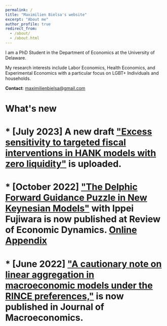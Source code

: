 ```yaml
---
permalink: /
title: "Maximilien Bielsa's website"
excerpt: "About me"
author_profile: true
redirect_from: 
  - /about/
  - /about.html
---
```


I am a PhD Student in the Department of Economics at the University of Delaware. 


My research interests include Labor Economics, Health Economics, and Experimental Economics with a particular focus on LGBT+ Individuals and households. 

**Contact**: maximilienbielsa@gmail.com



What's new
======
# * [July 2023] A new draft ["Excess sensitivity to targeted fiscal interventions in HANK models with zero liquidity"](/files/Waki_ZeroLiquidityHANK.pdf) is uploaded.
# * [October 2022] ["The Delphic Forward Guidance Puzzle in New Keynesian Models"](https://www.sciencedirect.com/science/article/pii/S1094202521000752) with Ippei Fujiwara is now published at Review of Economic Dynamics. [Online Appendix](/files/Fujiwara_Waki_DFGP_OnlineAppendix.pdf)
# * [June 2022] ["A cautionary note on linear aggregation in macroeconomic models under the RINCE preferences,"](https://www.sciencedirect.com/science/article/abs/pii/S0164070422000222) is now published in Journal of Macroeconomics. 





